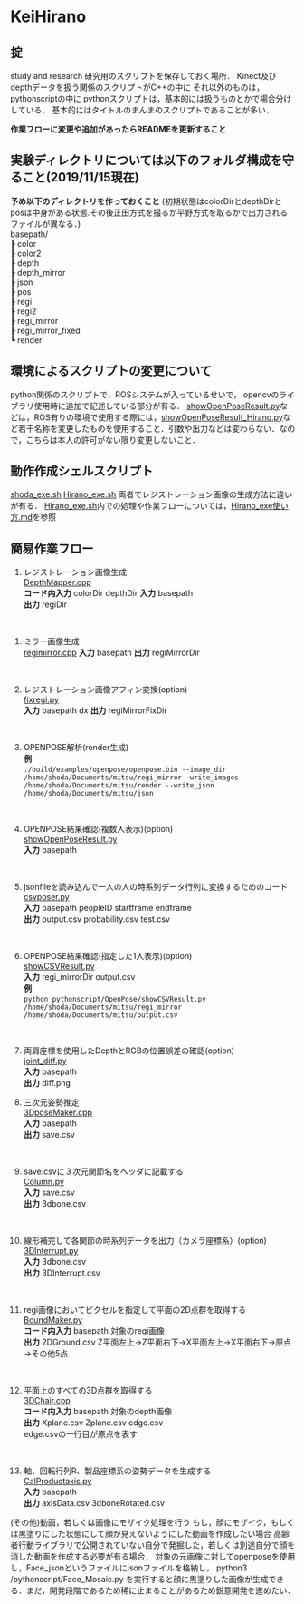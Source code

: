 # KeiHirano

## 掟
study and research
研究用のスクリプトを保存しておく場所．
Kinect及びdepthデータを扱う関係のスクリプトがC++の中に
それ以外のものは，pythonscriptの中に
pythonスクリプトは，基本的には扱うものとかで場合分けしている．
基本的にはタイトルのまんまのスクリプトであることが多い．

__作業フローに変更や追加があったらREADMEを更新すること__

## 実験ディレクトリについては以下のフォルダ構成を守ること(2019/11/15現在)
__予め以下のディレクトリを作っておくこと__
(初期状態はcolorDirとdepthDirとposは中身がある状態.その後正田方式を撮るか平野方式を取るかで出力されるファイルが異なる．)  
basepath/  
┠  color  
┠  color2  
┠  depth  
┠  depth_mirror  
┠  json  
┠  pos  
┠  regi  
┠  regi2    
┠  regi_mirror  
┠  regi_mirror_fixed  
┗  render

## 環境によるスクリプトの変更について
python関係のスクリプトで，ROSシステムが入っているせいで，
opencvのライブラリ使用時に追加で記述している部分が有る．
[showOpenPoseResult.py](/pythonscript/OpenPose/showOpenPoseResult.py)などは，ROS有りの環境で使用する際には，[showOpenPoseResult_Hirano.py](/pythonscript/OpenPose/showOpenPoseResult_Hirano.py)など若干名称を変更したものを使用すること．引数や出力などは変わらない．なので，こちらは本人の許可がない限り変更しないこと．

## 動作作成シェルスクリプト
[shoda_exe.sh](./shoda_exe.sh)
[Hirano_exe.sh](./Hirano_exe.sh)
両者でレジストレーション画像の生成方法に違いが有る．
[Hirano_exe.sh](./Hirano_exe.sh)内での処理や作業フローについては，[Hirano_exe使い方.md](./Hirano_exe使い方.md)を参照
## 簡易作業フロー

1. レジストレーション画像生成  
[DepthMapper.cpp](C++script/DepthMapper.cpp)    
__コード内入力__ colorDir depthDir
__入力__ basepath  
__出力__ regiDir
<br>

1. ミラー画像生成  
[regimirror.cpp](regimirror)
__入力__ basepath
__出力__ regiMirrorDir
<br>

2. レジストレーション画像アフィン変換(option)  
[fixregi.py](pythonscript/ImageTool/fixregi.py)  
__入力__ basepath dx
__出力__ regiMirrorFixDir  
<br>

3. OPENPOSE解析(render生成)   
__例__  
`./build/examples/openpose/openpose.bin --image_dir /home/shoda/Documents/mitsu/regi_mirror -write_images /home/shoda/Documents/mitsu/render --write_json /home/shoda/Documents/mitsu/json`
<br>

4. OPENPOSE結果確認(複数人表示)(option)  
[showOpenPoseResult.py](pythonscript/OpenPose/showOpenPoseResult.py)  
__入力__ basepath  
<br>

5. jsonfileを読み込んで一人の人の時系列データ行列に変換するためのコード  
[csvposer.py](pythonscript/csvpose/csvposer.py)  
__入力__ basepath peopleID startframe endframe  
__出力__ output.csv probability.csv test.csv
<br>

6. OPENPOSE結果確認(指定した1人表示)(option)  
[showCSVResult.py](pythonscript/OpenPose/showCSVResult.py)  
__入力__ regi_mirrorDir output.csv  
__例__   
`python pythonscript/OpenPose/showCSVResult.py /home/shoda/Documents/mitsu/regi_mirror /home/shoda/Documents/mitsu/output.csv`
<br>

7. 両肩座標を使用したDepthとRGBの位置誤差の確認(option)   
[joint_diff.py](pythonscript/ImageTool/joint_diff.py)  
__入力__ basepath  
__出力__ diff.png

8. 三次元姿勢推定  
[3DposeMaker.cpp](C++script/3DPoseMaker.cpp)  
__入力__ basepath  
__出力__ save.csv   
<br>

9. save.csvに３次元関節名をヘッダに記載する  
[Column.py](pythonscript/Liner/Column.py)  
__入力__ save.csv   
__出力__ 3dbone.csv  
<br>

10. 線形補完して各関節の時系列データを出力（カメラ座標系）(option)  
[3DInterrupt.py](pythonscript/Liner/3DInterrupt.py)  
__入力__ 3dbone.csv  
__出力__ 3DInterrupt.csv  
<br>

11. regi画像においてピクセルを指定して平面の2D点群を取得する  
[BoundMaker.py](C++script/BoundMaker.cpp)  
__コード内入力__ basepath 対象のregi画像  
__出力__ 2DGround.csv
Z平面左上→Z平面右下→X平面左上→X平面右下→原点→その他5点  
<br>

12. 平面上のすべての3D点群を取得する  
[3DChair.cpp](C++script/3DChair.cpp)  
__コード内入力__ basepath 対象のdepth画像  
__出力__ Xplane.csv Zplane.csv edge.csv  
edge.csvの一行目が原点を表す  
<br>

13. 軸、回転行列R、製品座標系の姿勢データを生成する  
[CalProductaxis.py](pythonscript/GroundCal/CalProductaxis.py)  
__入力__ basepath  
__出力__ axisData.csv 3dboneRotated.csv

(その他)動画，若しくは画像にモザイク処理を行う
もし，顔にモザイク，もしくは黒塗りにした状態にして顔が見えないようにした動画を作成したい場合
高齢者行動ライブラリで公開されていない自分で発掘した，若しくは別途自分で顔を消した動画を作成する必要が有る場合，
対象の元画像に対してopenposeを使用し，Face_jsonというファイルにjsonファイルを格納し，
python3 /pythonscript/Face_Mosaic.py
を実行すると顔に黒塗りした画像が生成できる．まだ，開発段階であるため稀に止まることがあるため鋭意開発を進めたい．
